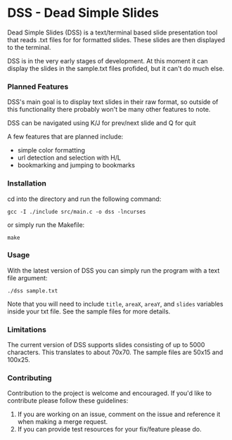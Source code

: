 # DSS - Dead Simple Slides

Dead Simple Slides (DSS) is a text/terminal based slide presentation tool that reads .txt files for for formatted slides. These slides are then displayed to the terminal.

DSS is in the very early stages of development. At this moment it can display the slides in the sample.txt files profided, but it can't do much else. 

### Planned Features

DSS's main goal is to display text slides in their raw format, so outside of this functionality there probably won't be many other features to note.

DSS can be navigated using K/J for prev/next slide and Q for quit

A few features that are planned include:
+ simple color formatting
+ url detection and selection with H/L
+ bookmarking and jumping to bookmarks 

### Installation

cd into the directory and run the following command:

`gcc -I ./include src/main.c -o dss -lncurses`

or simply run the Makefile:

`make`

### Usage

With the latest version of DSS you can simply run the program with a text file argument:

`./dss sample.txt`

Note that you will need to include `title`, `areaX`, `areaY`, and `slides` variables inside your txt file. See the sample files for more details.

### Limitations

The current version of DSS supports slides consisting of up to 5000 characters. This translates to about 70x70. The sample files are 50x15 and 100x25.

### Contributing

Contribution to the project is welcome and encouraged. If you'd like to contribute please follow these guidelines:
1. If you are working on an issue, comment on the issue and reference it when making a merge request.
2. If you can provide test resources for your fix/feature please do.
